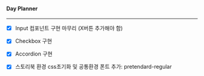 
#### Day Planner
---
- [x] Input 컴포넌트 구현 마무리 (X버튼 추가해야 함)
- [x] Checkbox 구현
- [x] Accordion 구현
- [x] 스토리북 환경 css초기화 및 공통환경 폰트 추가: pretendard-regular

